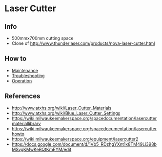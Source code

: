 # Laser Cutter

## Info

* 500mmx700mm cutting space
* Clone of http://www.thunderlaser.com/products/nova-laser-cutter.html

## How to

* [Maintenance](maintenance.md)
* [Troubleshooting](troubleshooting.md)
* [Operation](operation.md)

## References

* http://www.atxhs.org/wiki/Laser_Cutter_Materials
* http://www.atxhs.org/wiki/Blue_Laser_Cutter_Settings
* https://wiki.milwaukeemakerspace.org/spacedocumentation/lasercuttermateriallibrary
* https://wiki.milwaukeemakerspace.org/spacedocumentation/lasercutterhowto
* https://wiki.milwaukeemakerspace.org/equipment/lasercutter2
* https://docs.google.com/document/d/1Vb5_RDzhgYXnt1x8TM49Li398bMSygKMwKeBQtKmEYM/edit
